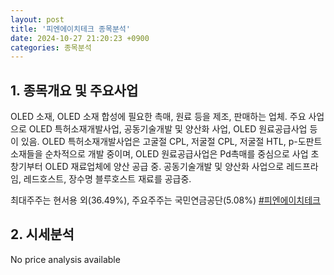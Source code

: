 ```yaml
---
layout: post
title: '피엔에이치테크 종목분석'
date: 2024-10-27 21:20:23 +0900
categories: 종목분석
---
```


## 1. 종목개요 및 주요사업

OLED 소재, OLED 소재 합성에 필요한 촉매, 원료 등을 제조, 판매하는 업체. 주요 사업으로 OLED 특허소재개발사업, 공동기술개발 및 양산화 사업, OLED 원료공급사업 등이 있음. OLED 특허소재개발사업은 고굴절 CPL, 저굴절 CPL, 저굴절 HTL, p-도판트 소재들을 순차적으로 개발 중이며, OLED 원료공급사업은 Pd촉매를 중심으로 사업 초창기부터 OLED 재료업체에 양산 공급 중. 공동기술개발 및 양산화 사업으로 레드프라임, 레드호스트, 장수명 블루호스트 재료를 공급중.

최대주주는 현서용 외(36.49%), 주요주주는 국민연금공단(5.08%)
[#피엔에이치테크](#)

## 2. 시세분석

No price analysis available
